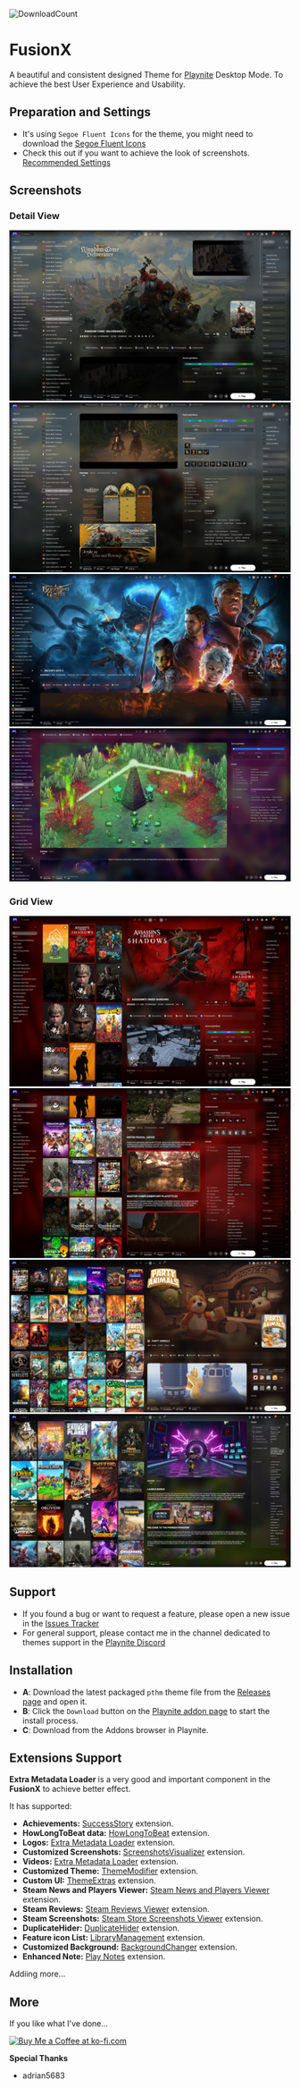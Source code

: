 ![DownloadCount](https://img.shields.io/github/downloads/sakasakiking/FusionX/total.svg)

# FusionX
A beautiful and consistent designed Theme for [Playnite](https://github.com/JosefNemec/Playnite) Desktop Mode. To achieve the best User Experience and Usability.

## Preparation and Settings
- It's using ``Segoe Fluent Icons`` for the theme, you might need to download the [Segoe Fluent Icons](https://learn.microsoft.com/zh-cn/windows/apps/design/downloads/#fonts)
- Check this out if you want to achieve the look of screenshots. [Recommended Settings](https://github.com/sakasakiking/FusionX/wiki/Recommended-Settings-For-v2.0.0)

## Screenshots
### Detail View
![Screenshot](https://raw.githubusercontent.com/sakasakiking/FusionX/refs/heads/main/Screenshots/Screenshots01.jpg)
![Screenshot](https://raw.githubusercontent.com/sakasakiking/FusionX/refs/heads/main/Screenshots/Screenshots02.jpg)
![Screenshot](https://raw.githubusercontent.com/sakasakiking/FusionX/refs/heads/main/Screenshots/DetailView_01.jpg)
![Screenshot](https://raw.githubusercontent.com/sakasakiking/FusionX/refs/heads/main/Screenshots/DetailView_02.jpg)
### Grid View
![Screenshot](https://raw.githubusercontent.com/sakasakiking/FusionX/refs/heads/main/Screenshots/Screenshots03.jpg)
![Screenshot](https://raw.githubusercontent.com/sakasakiking/FusionX/refs/heads/main/Screenshots/Screenshots04.jpg)
![Screenshot](https://raw.githubusercontent.com/sakasakiking/FusionX/refs/heads/main/Screenshots/GridView_01.jpg)
![Screenshot](https://raw.githubusercontent.com/sakasakiking/FusionX/refs/heads/main/Screenshots/GridView_02.jpg)

## Support
- If you found a bug or want to request a feature, please open a new issue in the [Issues Tracker](https://github.com/sakasakiking/FusionX/issues)
- For general support, please contact me in the channel dedicated to themes support in the [Playnite Discord](https://discord.com/channels/365863063296933888/808419347105447957)

## Installation
- **A**: Download the latest packaged `pthm` theme file from the [Releases page](https://github.com/sakasakiking/FusionX/releases/tag/Latest) and open it.
- **B**: Click the `Download` button on the [Playnite addon page](https://playnite.link/addons.html#FusionX_54244ec8-29ec-418e-bce7-415250c8d67b) to start the install process.
- **C**: Download from the Addons browser in Playnite.

## Extensions Support

**Extra Metadata Loader** is a very good and important component in the **FusionX** to achieve better effect.

It has supported:
- **Achievements:** [SuccessStory](https://playnite.link/addons.html#playnite-successstory-plugin) extension.
- **HowLongToBeat data:** [HowLongToBeat](https://playnite.link/addons.html#playnite-howlongtobeat-plugin) extension.
- **Logos:** [Extra Metadata Loader](https://playnite.link/addons.html#ExtraMetadataLoader_705fdbca-e1fc-4004-b839-1d040b8b4429) extension.
- **Customized Screenshots:** [ScreenshotsVisualizer](https://playnite.link/addons.html#playnite-screenshotsvisualizer-plugin) extension.
- **Videos:** [Extra Metadata Loader](https://playnite.link/addons.html#ExtraMetadataLoader_705fdbca-e1fc-4004-b839-1d040b8b4429) extension.
- **Customized Theme:** [ThemeModifier](https://playnite.link/addons.html#playnite-thememodifier-plugin) extension.
- **Custom UI:** [ThemeExtras](https://playnite.link/addons.html#felixkmh_Extras_Plugin) extension.
- **Steam News and Players Viewer:** [Steam News and Players Viewer](https://playnite.link/addons.html#NewsViewer_15e03ffe-90f6-4e8e-bd4d-94514777481d) extension.
- **Steam Reviews:** [Steam Reviews Viewer](https://playnite.link/addons.html#Review_Viewer_ca24e37a-76d9-49bf-89ab-d3cba4a54bd1) extension.
- **Steam Screenshots:** [Steam Store Screenshots Viewer](https://playnite.link/addons.html#SteamScreenshots_8e77fe31-5e62-41e2-8fa2-64844cfd5b6b) extension.
- **DuplicateHider:** [DuplicateHider](https://playnite.link/addons.html#felixkmh_DuplicateHider_Plugin) extension.
- **Feature icon List:** [LibraryManagement](https://playnite.link/addons.html#playnite-librarymanagement-plugin) extension.
- **Customized Background:** [BackgroundChanger](https://playnite.link/addons.html#playnite-backgroundchanger-plugin) extension.
- **Enhanced Note:** [Play Notes](https://playnite.link/addons.html#PlayNotes_4208657d-4f78-42d2-968f-39f24de275e1) extension.

Addiing more...

## More
If you like what I've done...

<a href='https://ko-fi.com/sakasaki30' target='_blank'><img height='36' style='border:0px;height:36px;' src='https://cdn.ko-fi.com/cdn/kofi1.png?v=2' border='0' alt='Buy Me a Coffee at ko-fi.com' /></a> 

**Special Thanks** 
- adrian5683




